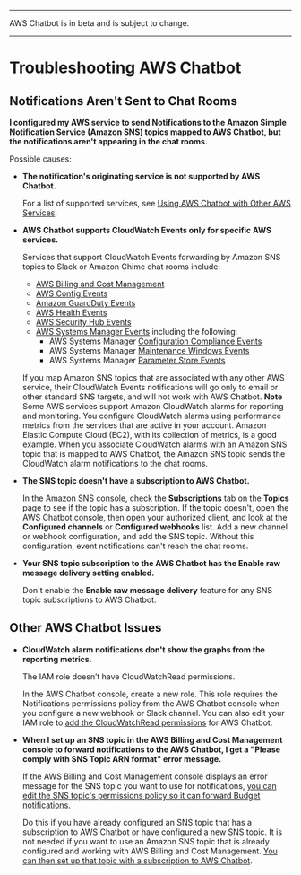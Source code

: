--------

AWS Chatbot is in beta and is subject to change\.

--------

# Troubleshooting AWS Chatbot<a name="chatbot-troubleshooting"></a>

## Notifications Aren't Sent to Chat Rooms<a name="chatbot-subcription-troubleshooting"></a>

**I configured my AWS service to send Notifications to the Amazon Simple Notification Service \(Amazon SNS\) topics mapped to AWS Chatbot, but the notifications aren't appearing in the chat rooms\.** 

Possible causes: 
+ **The notification's originating service is not supported by AWS Chatbot\.**

  For a list of supported services, see [Using AWS Chatbot with Other AWS Services](related-services.md#related-services.title)\.
+ **AWS Chatbot supports CloudWatch Events only for specific AWS services\.**

  Services that support CloudWatch Events forwarding by Amazon SNS topics to Slack or Amazon Chime chat rooms include:
  + [AWS Billing and Cost Management](https://docs.aws.amazon.com/awsaccountbilling/latest/aboutv2/sns-alert-chime.html)
  + [AWS Config Events](https://docs.aws.amazon.com/config/latest/developerguide/monitor-config-with-cloudwatchevents.html)
  + [Amazon GuardDuty Events](https://docs.aws.amazon.com/guardduty/latest/ug/guardduty_findings_cloudwatch.html)
  + [AWS Health Events](https://docs.aws.amazon.com/health/latest/ug/cloudwatch-events-health.html)
  + [ AWS Security Hub Events](https://docs.aws.amazon.com/securityhub/latest/userguide/securityhub-cloudwatch-events.html#securityhub-cwe-send)
  + [AWS Systems Manager Events](https://docs.aws.amazon.com/systems-manager/latest/userguide/monitoring-cloudwatch-events.html) including the following:
    + AWS Systems Manager [Configuration Compliance Events](https://docs.aws.amazon.com/systems-manager/latest/userguide/sysman-compliance-fixing.html)
    + AWS Systems Manager [Maintenance Windows Events](https://docs.aws.amazon.com/systems-manager/latest/userguide/monitoring-sns-mw-register.html)
    + AWS Systems Manager [Parameter Store Events](https://docs.aws.amazon.com/systems-manager/latest/userguide/sysman-paramstore-cwe.html)

  If you map Amazon SNS topics that are associated with any other AWS service, their CloudWatch Events notifications will go only to email or other standard SNS targets, and will not work with AWS Chatbot\.
**Note**  
Some AWS services support Amazon CloudWatch alarms for reporting and monitoring\. You configure CloudWatch alarms using performance metrics from the services that are active in your account\. Amazon Elastic Compute Cloud \(EC2\), with its collection of metrics, is a good example\. When you associate CloudWatch alarms with an Amazon SNS topic that is mapped to AWS Chatbot, the Amazon SNS topic sends the CloudWatch alarm notifications to the chat rooms\.
+ **The SNS topic doesn't have a subscription to AWS Chatbot\.**

  In the Amazon SNS console, check the **Subscriptions** tab on the **Topics** page to see if the topic has a subscription\. If the topic doesn't, open the AWS Chatbot console, then open your authorized client, and look at the **Configured channels** or **Configured webhooks** list\. Add a new channel or webhook configuration, and add the SNS topic\. Without this configuration, event notifications can't reach the chat rooms\. 
+ **Your SNS topic subscription to the AWS Chatbot has the Enable raw message delivery setting enabled\.**

  Don't enable the **Enable raw message delivery** feature for any SNS topic subscriptions to AWS Chatbot\.

## Other AWS Chatbot Issues<a name="chatbot-notification-troubleshooting"></a>
+ **CloudWatch alarm notifications don't show the graphs from the reporting metrics\.**

  The IAM role doesn’t have CloudWatchRead permissions\. 

  In the AWS Chatbot console, create a new role\. This role requires the Notifications permissions policy from the AWS Chatbot console when you configure a new webhook or Slack channel\. You can also edit your IAM role to [add the CloudWatchRead permissions](getting-started.md#AWS::Chatbot::Role) for AWS Chatbot\.
+ **When I set up an SNS topic in the AWS Billing and Cost Management console to forward notifications to the AWS Chatbot, I get a "Please comply with SNS Topic ARN format" error message\.**

  If the AWS Billing and Cost Management console displays an error message for the SNS topic you want to use for notifications, [you can edit the SNS topic's permissions policy so it can forward Budget notifications\.](https://docs.aws.amazon.com/awsaccountbilling/latest/aboutv2/budgets-sns-policy.html) 

  Do this if you have already configured an SNS topic that has a subscription to AWS Chatbot or have configured a new SNS topic\. It is not needed if you want to use an Amazon SNS topic that is already configured and working with AWS Billing and Cost Management\. [You can then set up that topic with a subscription to AWS Chatbot](setting-up.md#Setup_intro)\.
